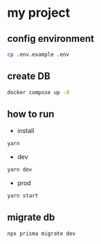 # my project

## config environment

```bash
cp .env.example .env
```

## create DB

```bash
docker compose up -d
```

## how to run

- install

```bash
yarn
```

- dev

```bash
yarn dev
```

- prod

```bash
yarn start
```

## migrate db

```bash
npx prisma migrate dev
```
